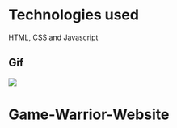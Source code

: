 <h1> Technologies used </h1>

HTML, CSS and Javascript

<h2> Gif </h2>

![](warrior.gif)


# Game-Warrior-Website
